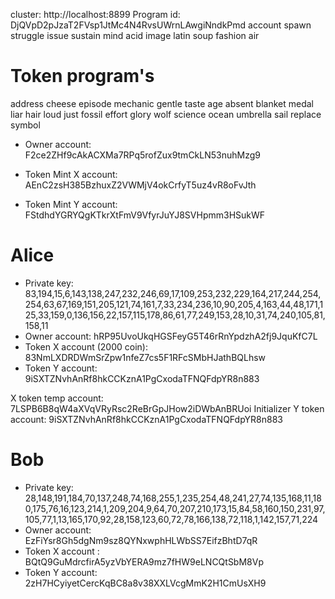 cluster: http://localhost:8899
Program id: DjQVpD2pJzaT2FVsp1JtMc4N4RvsUWrnLAwgiNndkPmd
account spawn struggle issue sustain mind acid image latin soup fashion air

# Token program's 
address cheese episode mechanic gentle taste age absent blanket medal liar hair loud just fossil effort glory wolf science ocean umbrella sail replace symbol
- Owner account: F2ce2ZHf9cAkACXMa7RPq5rofZux9tmCkLN53nuhMzg9
  
- Token Mint X account: AEnC2zsH385BzhuxZ2VWMjV4okCrfyT5uz4vR8oFvJth


- Token Mint Y account: FStdhdYGRYQgKTkrXtFmV9VfyrJuYJ8SVHpmm3HSukWF


# Alice
- Private key: 83,194,15,6,143,138,247,232,246,69,17,109,253,232,229,164,217,244,254,254,63,67,169,151,205,121,74,161,7,33,234,236,10,90,205,4,163,44,48,171,125,33,159,0,136,156,22,157,115,178,86,61,77,249,153,28,10,31,74,240,105,81,158,11
- Owner account: hRP95UvoUkqHGSFeyG5T46rRnYpdzhA2fj9JquKfC7L
- Token X account (2000 coin): 83NmLXDRDWmSrZpw1nfeZ7cs5F1RFcSMbHJathBQLhsw
- Token Y account: 9iSXTZNvhAnRf8hkCCKznA1PgCxodaTFNQFdpYR8n883

X token temp account: 7LSPB6B8qW4aXVqVRyRsc2ReBrGpJHow2iDWbAnBRUoi
Initializer Y token account: 9iSXTZNvhAnRf8hkCCKznA1PgCxodaTFNQFdpYR8n883
# Bob
- Private key: 28,148,191,184,70,137,248,74,168,255,1,235,254,48,241,27,74,135,168,11,180,175,76,16,123,214,1,209,204,9,64,70,207,210,173,15,84,58,160,150,231,97,105,77,1,13,165,170,92,28,158,123,60,72,78,166,138,72,118,1,142,157,71,224
- Owner account: EzFiYsr8Gh5dgNm9sz8QYNxwphHLWbSS7EifzBhtD7qR
- Token X account : BQtQ9GuMdrcfirA5yzVbYERA9mz7fHW9eLNCQtSbM8Vp
- Token Y account: 2zH7HCyiyetCercKqBC8a8v38XXLVcgMmK2H1CmUsXH9
